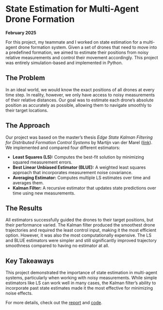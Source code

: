 # State Estimation for Multi-Agent Drone Formation  

**February 2025**  

For this project, my teammate and I worked on state estimation for a multi-agent drone formation system. Given a set of drones that need to move into a predefined formation, we aimed to estimate their positions from noisy relative measurements and control their movement accordingly. This project was entirely simulation-based and implemented in Python.  

## The Problem  

In an ideal world, we would know the exact positions of all drones at every time step. In reality, however, we only have access to noisy measurements of their relative distances. Our goal was to estimate each drone’s absolute position as accurately as possible, allowing them to navigate smoothly to their target locations.  

## The Approach  

Our project was based on the master’s thesis *Edge State Kalman Filtering for Distributed Formation Control Systems* by Martijn van der Marel ([link](https://repository.tudelft.nl/record/uuid:705740b7-6349-42fd-a5f2-f9e8e2280290)). We implemented and compared four different estimators:  

- **Least Squares (LS):** Computes the best-fit solution by minimizing squared measurement errors.  
- **Best Linear Unbiased Estimator (BLUE):** A weighted least squares approach that incorporates measurement noise covariance.  
- **Averaging Estimator:** Computes multiple LS estimates over time and averages them.  
- **Kalman Filter:** A recursive estimator that updates state predictions over time using new measurements.  

## The Results  

All estimators successfully guided the drones to their target positions, but their performance varied. The Kalman filter produced the smoothest drone trajectories and required the least control input, making it the most efficient option. However, it was also the most computationally expensive. The LS and BLUE estimators were simpler and still significantly improved trajectory smoothness compared to having no estimator at all.  

## Key Takeaways  

This project demonstrated the importance of state estimation in multi-agent systems, particularly when working with noisy measurements. While simple estimators like LS can work well in many cases, the Kalman filter’s ability to incorporate past state estimates made it the most effective for minimizing noise effects.  

For more details, check out the [report](https://josephine-king.github.io/2025-02-18-MDS-report) and [code](https://github.com/josephine-king/ET4386_drone_formation).  


